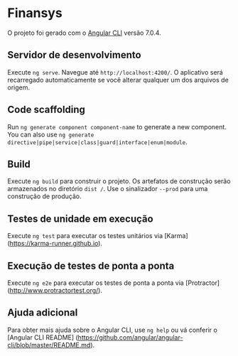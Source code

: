 # Finansys

O projeto foi gerado com o [Angular CLI](https://github.com/angular/angular-cli) versão 7.0.4.

## Servidor de desenvolvimento

Execute `ng serve`. Navegue até `http://localhost:4200/`. O aplicativo será recarregado automaticamente se você alterar qualquer um dos arquivos de origem.
## Code scaffolding

Run `ng generate component component-name` to generate a new component. You can also use `ng generate directive|pipe|service|class|guard|interface|enum|module`.

## Build

Execute `ng build` para construir o projeto. Os artefatos de construção serão armazenados no diretório `dist /`. Use o sinalizador `--prod` para uma construção de produção.
## Testes de unidade em execução

Execute `ng test` para executar os testes unitários via [Karma] (https://karma-runner.github.io).

## Execução de testes de ponta a ponta

Execute `ng e2e` para executar os testes de ponta a ponta via [Protractor] (http://www.protractortest.org/).

## Ajuda adicional

Para obter mais ajuda sobre o Angular CLI, use `ng help` ou vá conferir o [Angular CLI README] (https://github.com/angular/angular-cli/blob/master/README.md).
